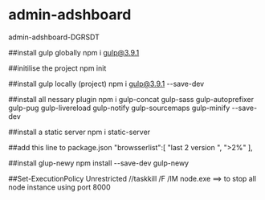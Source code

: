 # admin-adshboard
admin-adshboard-DGRSDT

##install gulp globally 
npm i gulp@3.9.1

##initilise the project
npm init

##install gulp locally (project)
npm i gulp@3.9.1 --save-dev

##install all nessary plugin
npm i gulp-concat gulp-sass gulp-autoprefixer gulp-pug gulp-livereload gulp-notify gulp-sourcemaps gulp-minify --save-dev

##install a static server 
npm i static-server

##add this line to package.json
 "browsserlist":[
    "last 2 version ",
    ">2%"
  ],


##install glup-newy
npm install --save-dev gulp-newy

##Set-ExecutionPolicy Unrestricted
//taskkill /F /IM node.exe   ==> to stop all node instance using port 8000
